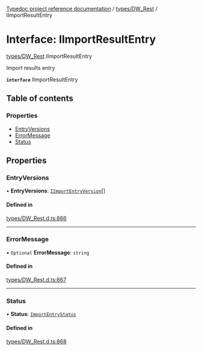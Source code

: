 [Typedoc project reference documentation](../README.md) / [types/DW_Rest](../modules/types_dw_rest.md) / IImportResultEntry

# Interface: IImportResultEntry

[types/DW_Rest](../modules/types_dw_rest.md).IImportResultEntry

Import results entry

**`interface`** IImportResultEntry

## Table of contents

### Properties

- [EntryVersions](types_dw_rest.iimportresultentry.md#entryversions)
- [ErrorMessage](types_dw_rest.iimportresultentry.md#errormessage)
- [Status](types_dw_rest.iimportresultentry.md#status)

## Properties

### EntryVersions

• **EntryVersions**: [`IImportEntryVersion`](types_dw_rest.iimportentryversion.md)[]

#### Defined in

[types/DW_Rest.d.ts:866](https://github.com/DocuWare/REST-Sample-TS/blob/828b3d4/src/types/DW_Rest.d.ts#L866)

___

### ErrorMessage

• `Optional` **ErrorMessage**: `string`

#### Defined in

[types/DW_Rest.d.ts:867](https://github.com/DocuWare/REST-Sample-TS/blob/828b3d4/src/types/DW_Rest.d.ts#L867)

___

### Status

• **Status**: [`ImportEntryStatus`](../enums/types_dw_rest.importentrystatus.md)

#### Defined in

[types/DW_Rest.d.ts:868](https://github.com/DocuWare/REST-Sample-TS/blob/828b3d4/src/types/DW_Rest.d.ts#L868)
